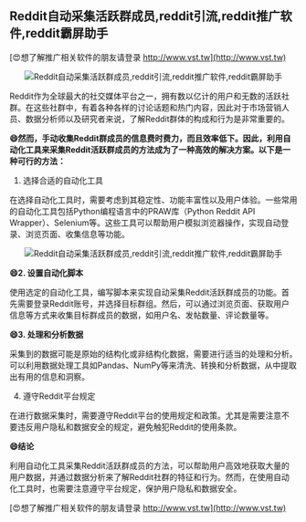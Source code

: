 ## **Reddit自动采集活跃群成员,reddit引流,reddit推广软件,reddit霸屏助手**

[😍想了解推广相关软件的朋友请登录 http://www.vst.tw](http://www.vst.tw)

 <center><img src="https://vst.tw/MP4/tuiguang/png/7.png" alt="Reddit自动采集活跃群成员,reddit引流,reddit推广软件,reddit霸屏助手"></center>

Reddit作为全球最大的社交媒体平台之一，拥有数以亿计的用户和无数的活跃社群。在这些社群中，有着各种各样的讨论话题和热门内容，因此对于市场营销人员、数据分析师以及研究者来说，了解Reddit群体的构成和行为是非常重要的。

**😄然而，手动收集Reddit群成员的信息费时费力，而且效率低下。因此，利用自动化工具来采集Reddit活跃群成员的方法成为了一种高效的解决方案。以下是一种可行的方法：**

1. 选择合适的自动化工具

在选择自动化工具时，需要考虑到其稳定性、功能丰富性以及用户体验。一些常用的自动化工具包括Python编程语言中的PRAW库（Python Reddit API Wrapper）、Selenium等。这些工具可以帮助用户模拟浏览器操作，实现自动登录、浏览页面、收集信息等功能。

 <center><img src="https://vst.tw/MP4/tuiguang/png/1.png" alt="Reddit自动采集活跃群成员,reddit引流,reddit推广软件,reddit霸屏助手"></center>

**😄2. 设置自动化脚本**

使用选定的自动化工具，编写脚本来实现自动采集Reddit活跃群成员的功能。首先需要登录Reddit账号，并选择目标群组。然后，可以通过浏览页面、获取用户信息等方式来收集目标群成员的数据，如用户名、发帖数量、评论数量等。

**😄3. 处理和分析数据**

采集到的数据可能是原始的结构化或非结构化数据，需要进行适当的处理和分析。可以利用数据处理工具如Pandas、NumPy等来清洗、转换和分析数据，从中提取出有用的信息和洞察。

4. 遵守Reddit平台规定

在进行数据采集时，需要遵守Reddit平台的使用规定和政策。尤其是需要注意不要违反用户隐私和数据安全的规定，避免触犯Reddit的使用条款。

**😄结论**

利用自动化工具采集Reddit活跃群成员的方法，可以帮助用户高效地获取大量的用户数据，并通过数据分析来了解Reddit社群的特征和行为。然而，在使用自动化工具时，也需要注意遵守平台规定，保护用户隐私和数据安全。

[😍想了解推广相关软件的朋友请登录 http://www.vst.tw](http://www.vst.tw)



